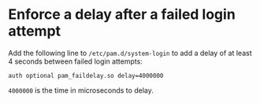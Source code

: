 # Enforce a delay after a failed login attempt

Add the following line to `/etc/pam.d/system-login` to add a delay of at least 4 seconds between failed login attempts:

```
auth optional pam_faildelay.so delay=4000000
```

`4000000` is the time in microseconds to delay.

